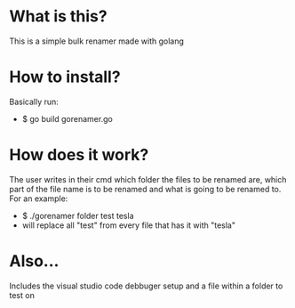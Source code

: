 # What is this?
This is a simple bulk renamer made with golang

# How to install?
Basically run:
- $ go build gorenamer.go

# How does it work?
The user writes in their cmd which folder the files to be renamed are, which part of the file name is to be renamed and what is going to be renamed to. For an example:

- $ ./gorenamer folder test tesla
- will replace all "test" from every file that has it with "tesla"

# Also...
Includes the visual studio code debbuger setup and a file within a folder to test on
